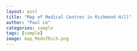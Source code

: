 ```yaml
---
layout: post
title: "Map of Medical Centres in Richmond Hill"
author: "Paul Le"
categories: sample
tags: [sample]
image: map_MedofRich.png
---
```

